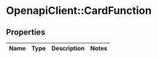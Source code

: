 # OpenapiClient::CardFunction

## Properties
Name | Type | Description | Notes
------------ | ------------- | ------------- | -------------


